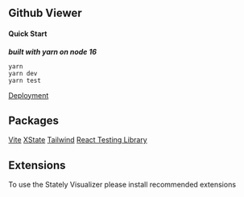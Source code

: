 ## Github Viewer

#### Quick Start

**_built with yarn on node 16_**

```
yarn
yarn dev
yarn test
```

[Deployment](https://friendly-bienenstitch-88c184.netlify.app/)

## Packages

[Vite](https://vitejs.dev/)
[XState](https://xstate.js.org/docs/)
[Tailwind](https://tailwindcss.com/)
[React Testing Library](https://testing-library.com/docs/react-testing-library/intro/)

## Extensions

To use the Stately Visualizer please install recommended extensions
